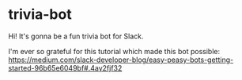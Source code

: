 # trivia-bot

Hi! It's gonna be a fun trivia bot for Slack.

I'm ever so grateful for this tutorial which made this bot possible:
https://medium.com/slack-developer-blog/easy-peasy-bots-getting-started-96b65e6049bf#.4ay2fjf32
